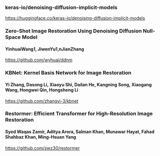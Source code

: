 ### keras-io/denoising-diffusion-implicit-models
https://huggingface.co/keras-io/denoising-diffusion-implicit-models

### Zero-Shot Image Restoration Using Denoising Diffusion Null-Space Model
#### YinhuaiWang1, JiwenYu1,nJianZhang
https://github.com/wyhuai/ddnm

### KBNet: Kernel Basis Network for Image Restoration
#### Yi Zhang, Dasong Li, Xiaoyu Shi, Dailan He, Kangning Song, Xiaogang Wang, Hongwei Qin, Hongsheng Li 
https://github.com/zhangyi-3/kbnet

### Restormer: Efficient Transformer for High-Resolution Image Restoration
#### Syed Waqas Zamir, Aditya Arora, Salman Khan, Munawar Hayat, Fahad Shahbaz Khan, Ming-Hsuan Yang
https://github.com/swz30/restormer